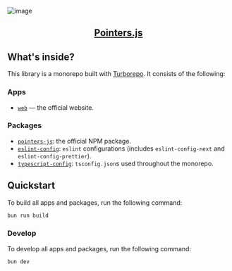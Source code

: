 ![image](https://pointers.js.org/og.png)

<p align="center">
  <a href="https://pointers.js.org/">
    <h2 align="center">Pointers.js</h2>
  </a>
</p>

## What's inside?

This library is a monorepo built with [Turborepo](https://turbo.build/). It consists of the following:

### Apps

- [`web`](https://github.com/haaarshsingh/pointers-js/tree/master/apps/web) — the official website.

### Packages

- [`pointers-js`](https://github.com/haaarshsingh/pointers-js/tree/master/packages/pointers-js): the official NPM package.
- [`eslint-config`](https://github.com/haaarshsingh/pointers-js/tree/master/packages/eslint-config): `eslint` configurations (includes `eslint-config-next` and `eslint-config-prettier`).
- [`typescript-config`](https://github.com/haaarshsingh/pointers-js/tree/master/packages/typescript-config): `tsconfig.json`s used throughout the monorepo.

## Quickstart

To build all apps and packages, run the following command:

```bash
bun run build
```

### Develop

To develop all apps and packages, run the following command:

```
bun dev
```
